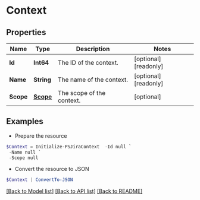 # Context
## Properties

Name | Type | Description | Notes
------------ | ------------- | ------------- | -------------
**Id** | **Int64** | The ID of the context. | [optional] [readonly] 
**Name** | **String** | The name of the context. | [optional] [readonly] 
**Scope** | [**Scope**](Scope.md) | The scope of the context. | [optional] 

## Examples

- Prepare the resource
```powershell
$Context = Initialize-PSJiraContext  -Id null `
 -Name null `
 -Scope null
```

- Convert the resource to JSON
```powershell
$Context | ConvertTo-JSON
```

[[Back to Model list]](../README.md#documentation-for-models) [[Back to API list]](../README.md#documentation-for-api-endpoints) [[Back to README]](../README.md)

